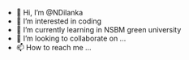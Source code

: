 - 👋 Hi, I’m @NDilanka
- 👀 I’m interested in coding
- 🌱 I’m currently learning in NSBM green university
- 💞️ I’m looking to collaborate on ...
- 📫 How to reach me ...

<!---
NDilanka/NDilanka is a ✨ special ✨ repository because its `README.md` (this file) appears on your GitHub profile.
You can click the Preview link to take a look at your changes.
--->
